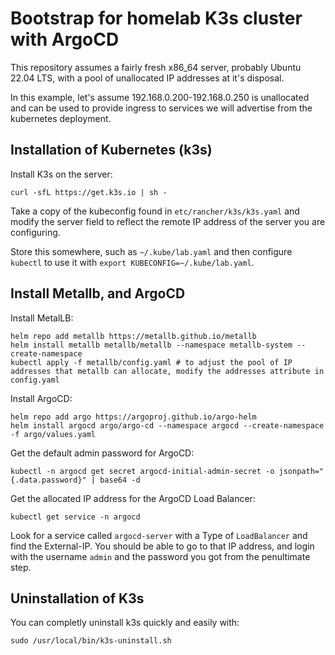 # Bootstrap for homelab K3s cluster with ArgoCD

This repository assumes a fairly fresh x86_64 server, probably Ubuntu 22.04 LTS, with a pool of unallocated IP addresses at it's disposal.

In this example, let's assume 192.168.0.200-192.168.0.250 is unallocated and can be used to provide ingress to services we will advertise from the kubernetes deployment.

## Installation of Kubernetes (k3s)

Install K3s on the server:

```
curl -sfL https://get.k3s.io | sh -
```

Take a copy of the kubeconfig found in `etc/rancher/k3s/k3s.yaml` and modify the server field to reflect the remote IP address of the server you are configuring.

Store this somewhere, such as `~/.kube/lab.yaml` and then configure `kubectl` to use it with `export KUBECONFIG=~/.kube/lab.yaml`.

## Install Metallb, and ArgoCD

Install MetalLB:

```
helm repo add metallb https://metallb.github.io/metallb
helm install metallb metallb/metallb --namespace metallb-system --create-namespace
kubectl apply -f metallb/config.yaml # to adjust the pool of IP addresses that metallb can allocate, modify the addresses attribute in config.yaml
```

Install ArgoCD:
```
helm repo add argo https://argoproj.github.io/argo-helm
helm install argocd argo/argo-cd --namespace argocd --create-namespace -f argo/values.yaml
```

Get the default admin password for ArgoCD:
```
kubectl -n argocd get secret argocd-initial-admin-secret -o jsonpath="{.data.password}" | base64 -d
```

Get the allocated IP address for the ArgoCD Load Balancer:
```
kubectl get service -n argocd
```

Look for a service called `argocd-server` with a Type of `LoadBalancer` and find the External-IP. You should be able to go to that IP address, and login with the username `admin` and the password you got from the penultimate step.

## Uninstallation of K3s
You can completly uninstall k3s quickly and easily with:
```
sudo /usr/local/bin/k3s-uninstall.sh
```
